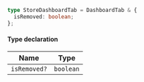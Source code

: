```ts
type StoreDashboardTab = DashboardTab & {
  isRemoved: boolean;
};
```

#### Type declaration

| Name         | Type      |
| ------------ | --------- |
| `isRemoved?` | `boolean` |
